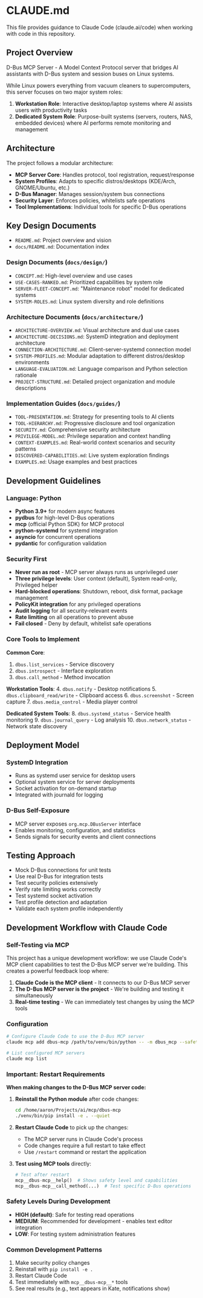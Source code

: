 # CLAUDE.md

This file provides guidance to Claude Code (claude.ai/code) when working with code in this repository.

## Project Overview

D-Bus MCP Server - A Model Context Protocol server that bridges AI assistants with D-Bus system and session buses on Linux systems.

While Linux powers everything from vacuum cleaners to supercomputers, this server focuses on two major system roles:

1. **Workstation Role**: Interactive desktop/laptop systems where AI assists users with productivity tasks
2. **Dedicated System Role**: Purpose-built systems (servers, routers, NAS, embedded devices) where AI performs remote monitoring and management

## Architecture

The project follows a modular architecture:
- **MCP Server Core**: Handles protocol, tool registration, request/response
- **System Profiles**: Adapts to specific distros/desktops (KDE/Arch, GNOME/Ubuntu, etc.)
- **D-Bus Manager**: Manages session/system bus connections
- **Security Layer**: Enforces policies, whitelists safe operations
- **Tool Implementations**: Individual tools for specific D-Bus operations

## Key Design Documents

- `README.md`: Project overview and vision
- `docs/README.md`: Documentation index

### Design Documents (`docs/design/`)
- `CONCEPT.md`: High-level overview and use cases
- `USE-CASES-RANKED.md`: Prioritized capabilities by system role
- `SERVER-FLEET-CONCEPT.md`: "Maintenance robot" model for dedicated systems
- `SYSTEM-ROLES.md`: Linux system diversity and role definitions

### Architecture Documents (`docs/architecture/`)
- `ARCHITECTURE-OVERVIEW.md`: Visual architecture and dual use cases
- `ARCHITECTURE-DECISIONS.md`: SystemD integration and deployment architecture
- `CONNECTION-ARCHITECTURE.md`: Client-server-systemd connection model
- `SYSTEM-PROFILES.md`: Modular adaptation to different distros/desktop environments
- `LANGUAGE-EVALUATION.md`: Language comparison and Python selection rationale
- `PROJECT-STRUCTURE.md`: Detailed project organization and module descriptions

### Implementation Guides (`docs/guides/`)
- `TOOL-PRESENTATION.md`: Strategy for presenting tools to AI clients
- `TOOL-HIERARCHY.md`: Progressive disclosure and tool organization
- `SECURITY.md`: Comprehensive security architecture
- `PRIVILEGE-MODEL.md`: Privilege separation and context handling
- `CONTEXT-EXAMPLES.md`: Real-world context scenarios and security patterns
- `DISCOVERED-CAPABILITIES.md`: Live system exploration findings
- `EXAMPLES.md`: Usage examples and best practices

## Development Guidelines

### Language: Python
- **Python 3.9+** for modern async features
- **pydbus** for high-level D-Bus operations
- **mcp** (official Python SDK) for MCP protocol
- **python-systemd** for systemd integration
- **asyncio** for concurrent operations
- **pydantic** for configuration validation

### Security First
- **Never run as root** - MCP server always runs as unprivileged user
- **Three privilege levels**: User context (default), System read-only, Privileged helper
- **Hard-blocked operations**: Shutdown, reboot, disk format, package management
- **PolicyKit integration** for any privileged operations
- **Audit logging** for all security-relevant events
- **Rate limiting** on all operations to prevent abuse
- **Fail closed** - Deny by default, whitelist safe operations

### Core Tools to Implement

**Common Core**:
1. `dbus.list_services` - Service discovery
2. `dbus.introspect` - Interface exploration  
3. `dbus.call_method` - Method invocation

**Workstation Tools**:
4. `dbus.notify` - Desktop notifications
5. `dbus.clipboard_read/write` - Clipboard access
6. `dbus.screenshot` - Screen capture
7. `dbus.media_control` - Media player control

**Dedicated System Tools**:
8. `dbus.systemd_status` - Service health monitoring
9. `dbus.journal_query` - Log analysis
10. `dbus.network_status` - Network state discovery

## Deployment Model

### SystemD Integration
- Runs as systemd user service for desktop users
- Optional system service for server deployments
- Socket activation for on-demand startup
- Integrated with journald for logging

### D-Bus Self-Exposure
- MCP server exposes `org.mcp.DBusServer` interface
- Enables monitoring, configuration, and statistics
- Sends signals for security events and client connections

## Testing Approach

- Mock D-Bus connections for unit tests
- Use real D-Bus for integration tests
- Test security policies extensively
- Verify rate limiting works correctly
- Test systemd socket activation
- Test profile detection and adaptation
- Validate each system profile independently

## Development Workflow with Claude Code

### Self-Testing via MCP
This project has a unique development workflow: we use Claude Code's MCP client capabilities to test the D-Bus MCP server we're building. This creates a powerful feedback loop where:

1. **Claude Code is the MCP client** - It connects to our D-Bus MCP server
2. **The D-Bus MCP server is the project** - We're building and testing it simultaneously
3. **Real-time testing** - We can immediately test changes by using the MCP tools

### Configuration
```bash
# Configure Claude Code to use the D-Bus MCP server
claude mcp add dbus-mcp /path/to/venv/bin/python -- -m dbus_mcp --safety-level medium

# List configured MCP servers
claude mcp list
```

### Important: Restart Requirements
**When making changes to the D-Bus MCP server code:**

1. **Reinstall the Python module** after code changes:
   ```bash
   cd /home/aaron/Projects/ai/mcp/dbus-mcp
   ./venv/bin/pip install -e . --quiet
   ```

2. **Restart Claude Code** to pick up the changes:
   - The MCP server runs in Claude Code's process
   - Code changes require a full restart to take effect
   - Use `/restart` command or restart the application

3. **Test using MCP tools** directly:
   ```python
   # Test after restart
   mcp__dbus-mcp__help()  # Shows safety level and capabilities
   mcp__dbus-mcp__call_method(...)  # Test specific D-Bus operations
   ```

### Safety Levels During Development
- **HIGH (default)**: Safe for testing read operations
- **MEDIUM**: Recommended for development - enables text editor integration
- **LOW**: For testing system administration features

### Common Development Patterns
1. Make security policy changes
2. Reinstall with `pip install -e .`
3. Restart Claude Code
4. Test immediately with `mcp__dbus-mcp__*` tools
5. See real results (e.g., text appears in Kate, notifications show)